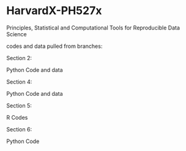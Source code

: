 # HarvardX-PH527x
Principles, Statistical and Computational Tools for Reproducible Data Science

codes and data pulled from branches:

Section 2:

Python Code and data

Section 4:

Python Code and data

Section 5:

R Codes

Section 6:

Python Code
